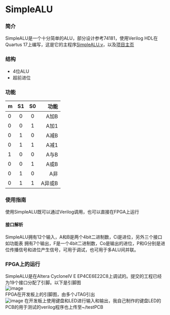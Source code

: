 # SimpleALU

### 简介
SimpleALU是一个十分简单的ALU，部分设计参考74181，使用Verilog HDL在Quartus 17上编写，这是它的主程序<a href="https://github.com/Justdoitonetwothree/SimpleALU/blob/master/SimpleALU/simpleALU.v">SimpleALU.v</a>，以及<a href="https://justdoitonetwothree.github.io/SimpleALU/">项目主页</a>

### 结构
- 4位ALU
- 超前进位

### 功能

| m | S1 | S0 | 功能 |
|---|:--:|:--:| ----:|
| 0 |  0 |  0 | A加B |
| 0 |  0 |  1 | A加1 |
| 0 |  1 |  0 | A减B |
| 0 |  1 |  1 | A减1 |
| 1 |  0 |  0 | A与B |
| 0 |  0 |  1 | A或B |
| 0 |  1 |  0 | A非  |
| 0 |  1 |  1 | A异或B |

### 使用指南

使用SimpleALU既可以通过Verilog调用，也可以直接在FPGA上运行

#### 接口解析

SimpleALU拥有12个输入，A和B是两个4bit二进制数，Ci是进位，另外三个接口如功能表
拥有7个输出，F是一个4bit二进制数，Co是输出的进位，P和G分别是进位传播信号和进位产生信号，可用于调试，也可用于多ALU间并联。

### FPGA上的运行

SimpleALU是在Altera CycloneIV E EP4CE6E22C8上调试的。提交的工程已经为19个接口分配了引脚。以下是引脚图</br>
    ![image](https://justdoitonetwothree.github.io/SimpleALU/pin.png)
</br>
FPGA在开发板上的引脚图，由多个JTAG引出</br>
    ![image](https://justdoitonetwothree.github.io/SimpleALU/fpgapin.png)
在开发板上使用键盘和LED进行输入和输出，我自己制作的键盘LED的PCB的用于测试的verilog程序也上传至~/testPCB